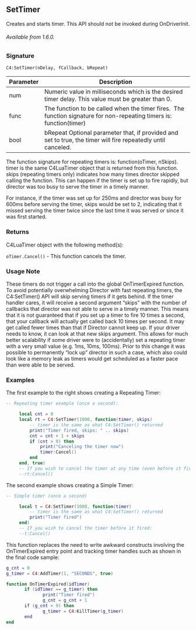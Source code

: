 ## SetTimer

Creates and starts timer. This API should not be invoked during OnDriverInit.


###### Available from 1.6.0.


### Signature

`C4:SetTimer(nDelay, fCallback, bRepeat)`


| Parameter | Description |
| --- | --- |
| num | Numeric value in milliseconds which is the desired timer delay. This value must be greater than 0. |
| func | The function to be called when the timer fires.  The function signature for non-repeating timers is: function(timer) |
| bool | bRepeat Optional parameter that, if provided and set to true, the timer will fire repeatedly until canceled. |

The function signature for repeating timers is: function(oTimer, nSkips). timer is the same C4LuaTimer object that is returned from this function. skips (repeating timers only) indicates how many times director skipped calling the function. This can happen if the timer is set up to fire rapidly, but director was too busy to serve the timer in a timely manner. 

For instance, if the timer was set up for 250ms and director was busy for 600ms before serving the timer, skips would be set to 2, indicating that it missed serving the timer twice since the last time it was served or since it was first started.


### Returns

C4LuaTimer object with the following method(s):

`oTimer.Cancel()` - This function cancels the timer.


### Usage Note

These timers do not trigger a call into the global OnTimerExpired function. To avoid potentially overwhelming Director with fast repeating timers, the C4:SetTimer() API will skip serving timers if it gets behind. If the timer handler cares, it will receive a second argument “skips” with the number of callbacks that director was not able to serve in a timely manner. This means that it is not guaranteed that if you set up a timer to fire 10 times a second, that your callback will actually get called back 10 times per second. It may get called fewer times than that if Director cannot keep up. If your driver needs to know, it can look at that new skips argument. This allows for much better scalability if some driver were to (accidentally) set a repeating timer with a very small value (e.g. 1ms, 10ms, 100ms). Prior to this change it was possible to permanently “lock up” director in such a case, which also could look like a memory leak as timers would get scheduled as a faster pace than were able to be served.


### Examples

The first example to the right shows creating a Repeating Timer:

```lua
-- Repeating timer example (once a second):

     local cnt = 0
     local rt = C4:SetTimer(1000, function(timer, skips)
         -- timer is the same as what C4:SetTimer() returned
         print("Timer fired, skips: " .. skips)
         cnt = cnt + 1 + skips
         if (cnt > 9) then
             print("Canceling the timer now")
             timer:Cancel()
         end
     end, true)
     -- If you wish to cancel the timer at any time (even before it fired):
     --rt:Cancel()
```

The second example shows creating a Simple Timer:

```lua
-- Simple timer (once a second)

     local t = C4:SetTimer(1000, function(timer)
         -- timer is the same as what C4:SetTimer() returned
         print("Timer fired")
     end)
     -- If you wish to cancel the timer before it fired:
     --t:Cancel()
```

This function replaces the need to write awkward constructs involving the OnTimerExpired entry point and tracking timer handles such as shown in the final code sample:

```lua
g_cnt = 0
g_timer = C4:AddTimer(1, "SECONDS", true)

function OnTimerExpired(idTimer)
       if (idTimer == g_timer) then
              print("Timer fired")
              g_cnt = g_cnt + 1
       if (g_cnt > 9) then
              g_timer = C4:KillTimer(g_timer)
       end
end
```
